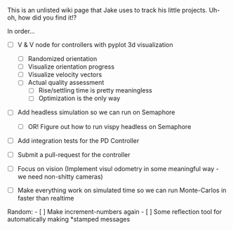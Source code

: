 

This is an unlisted wiki page that Jake uses to track his little projects. Uh-oh, how did you find it!?


In order...

- [ ] V & V node for controllers with pyplot 3d visualization
    - [ ] Randomized orientation
    - [ ] Visualize orientation progress
    - [ ] Visualize velocity vectors
    - [ ] Actual quality assessment
        - [ ] Rise/settling time is pretty meaningless
        - [ ] Optimization is the only way
- [ ] Add headless simulation so we can run on Semaphore
    - [ ] OR! Figure out how to run vispy headless on Semaphore
- [ ] Add integration tests for the PD Controller
- [ ] Submit a pull-request for the controller

- [ ] Focus on vision (Implement visul odometry in some meaningful way - we need non-shitty cameras)
- [ ] Make everything work on simulated time so we can run Monte-Carlos in faster than realtime

Random:
    - [ ] Make increment-numbers again
    - [ ] Some reflection tool for automatically making *stamped messages
